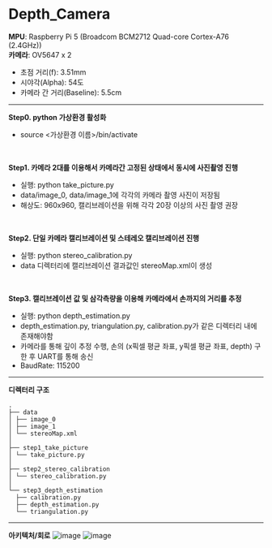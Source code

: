 # Depth_Camera

__MPU__: Raspberry Pi 5 (Broadcom BCM2712 Quad-core Cortex-A76 (2.4GHz))
<br />
__카메라__: OV5647 x 2 
<br />
- 초점 거리(f): 3.51mm
- 시야각(Alpha): 54도
- 카메라 간 거리(Baseline): 5.5cm
_________
**Step0. python 가상환경 활성화**

- source <가상환경 이름>/bin/activate
<br />

**Step1. 카메라 2대를 이용해서 카메라간 고정된 상태에서 동시에 사진촬영 진행**

- 실행: python take_picture.py
- data/image_0, data/image_1에 각각의 카메라 촬영 사진이 저장됨
- 해상도: 960x960, 캘리브레이션을 위해 각각 20장 이상의 사진 촬영 권장
<br />

**Step2. 단일 카메라 캘리브레이션 및 스테레오 캘리브레이션 진행**

- 실행: python stereo_calibration.py
- data 디렉터리에 캘리브레이션 결과값인 stereoMap.xml이 생성
<br />

**Step3. 캘리브레이션 값 및 삼각측량을 이용해 카메라에서 손까지의 거리를 추정**

- 실행: python depth_estimation.py
- depth_estimation.py, triangulation.py, calibration.py가 같은 디렉터리 내에 존재해야함
- 카메라를 통해 깊이 추정 수행, 손의 (x픽셀 평균 좌표, y픽셀 평균 좌표, depth) 구한 후 UART를 통해 송신
- BaudRate: 115200

_________
**디렉터리 구조**

```
.
├── data
│ ├── image_0
│ ├── image_1
│ └── stereoMap.xml
│
├── step1_take_picture
│ └── take_picture.py
│
├── step2_stereo_calibration
│ └── stereo_calibration.py
│
└── step3_depth_estimation
  ├── calibration.py
  ├── depth_estimation.py
  └── triangulation.py
```

_________
**아키텍처/회로**
![image](https://github.com/user-attachments/assets/aec00e42-ab18-48f1-97a4-01285fe98365)
![image](https://github.com/user-attachments/assets/f158f253-86dd-4451-951b-64f692c40e9e)


